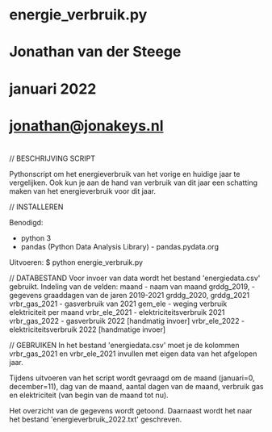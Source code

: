 #
# energie_verbruik.py
#
# Jonathan van der Steege
# januari 2022
#
# jonathan@jonakeys.nl
#


// BESCHRIJVING SCRIPT

Pythonscript om het energieverbruik van het vorige en huidige jaar te vergelijken. Ook kun je aan de hand van verbruik van dit jaar een schatting maken van het energieverbruik voor dit jaar.


// INSTALLEREN

Benodigd:
- python 3
- pandas (Python Data Analysis Library) - pandas.pydata.org

Uitvoeren:
$ python energie_verbruik.py


// DATABESTAND
Voor invoer van data wordt het bestand 'energiedata.csv' gebruikt. Indeling van de velden:
maand	    	- naam van maand
grddg_2019,    	- gegevens graaddagen van de jaren 2019-2021
grddg_2020,
grddg_2021
vrbr_gas_2021	- gasverbruik van 2021
gem_ele		- weging verbruik elektriciteit per maand
vrbr_ele_2021	- elektriciteitsverbruik 2021
vrbr_gas_2022	- gasverbruik 2022 [handmatig invoer]
vrbr_ele_2022	- elektriciteitsverbruik 2022 [handmatige invoer]


// GEBRUIKEN
In het bestand 'energiedata.csv' moet je de kolommen vrbr_gas_2021 en vrbr_ele_2021 invullen met eigen data van het afgelopen jaar.

Tijdens uitvoeren van het script wordt gevraagd om de maand (januari=0, december=11), dag van de maand, aantal dagen van de maand, verbruik gas en elektriciteit (van begin van de maand tot nu).

Het overzicht van de gegevens wordt getoond. Daarnaast wordt het naar het bestand 'energieverbruik_2022.txt' geschreven.
